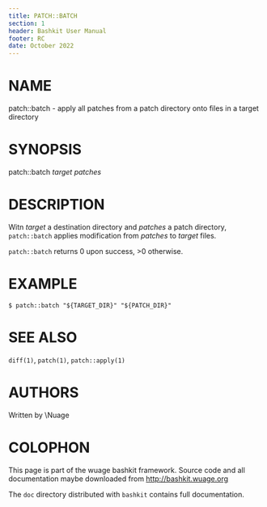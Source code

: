 ```yaml
---
title: PATCH::BATCH
section: 1
header: Bashkit User Manual
footer: RC
date: October 2022
---
```


# NAME

patch::batch - apply all patches from a patch directory onto files in a target directory

# SYNOPSIS

patch::batch *target* *patches*

# DESCRIPTION

Witn *target* a destination directory and *patches* a patch directory,
`patch::batch` applies modification from *patches* to *target* files.

`patch::batch` returns 0 upon success, >0 otherwise.

# EXAMPLE

    $ patch::batch "${TARGET_DIR}" "${PATCH_DIR}"

# SEE ALSO

`diff(1)`, `patch(1)`, `patch::apply(1)`

# AUTHORS
Written by \\Nuage

# COLOPHON
This page is part of the wuage bashkit framework. Source code and all
documentation maybe downloaded from <http://bashkit.wuage.org>

The `doc` directory distributed with `bashkit` contains full documentation.

